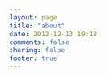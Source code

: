 ```yaml
---
layout: page
title: "about"
date: 2012-12-13 19:18
comments: false
sharing: false
footer: true
---
```


